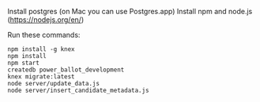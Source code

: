 Install postgres (on Mac you can use Postgres.app)
Install npm and node.js (https://nodejs.org/en/)

Run these commands:

    npm install -g knex
    npm install
    npm start
    createdb power_ballot_development
    knex migrate:latest
    node server/update_data.js
    node server/insert_candidate_metadata.js
